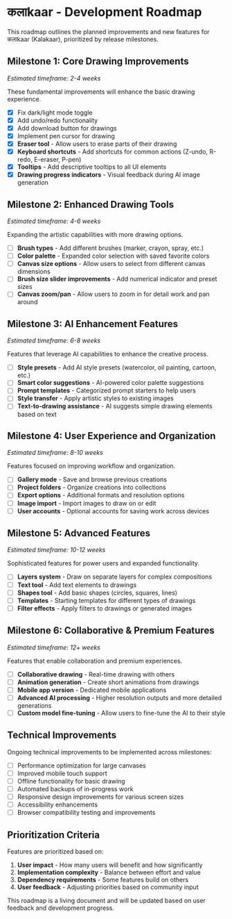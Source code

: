 # कलाkaar - Development Roadmap

This roadmap outlines the planned improvements and new features for कलाkaar (Kalakaar), prioritized by release milestones.

## Milestone 1: Core Drawing Improvements
*Estimated timeframe: 2-4 weeks*

These fundamental improvements will enhance the basic drawing experience.

- [x] Fix dark/light mode toggle
- [x] Add undo/redo functionality
- [x] Add download button for drawings
- [x] Implement pen cursor for drawing
- [x] **Eraser tool** - Allow users to erase parts of their drawing
- [x] **Keyboard shortcuts** - Add shortcuts for common actions (Z-undo, R-redo, E-eraser, P-pen)
- [x] **Tooltips** - Add descriptive tooltips to all UI elements
- [x] **Drawing progress indicators** - Visual feedback during AI image generation

## Milestone 2: Enhanced Drawing Tools
*Estimated timeframe: 4-6 weeks*

Expanding the artistic capabilities with more drawing options.

- [ ] **Brush types** - Add different brushes (marker, crayon, spray, etc.)
- [ ] **Color palette** - Expanded color selection with saved favorite colors
- [ ] **Canvas size options** - Allow users to select from different canvas dimensions
- [ ] **Brush size slider improvements** - Add numerical indicator and preset sizes
- [ ] **Canvas zoom/pan** - Allow users to zoom in for detail work and pan around

## Milestone 3: AI Enhancement Features
*Estimated timeframe: 6-8 weeks*

Features that leverage AI capabilities to enhance the creative process.

- [ ] **Style presets** - Add AI style presets (watercolor, oil painting, cartoon, etc.)
- [ ] **Smart color suggestions** - AI-powered color palette suggestions
- [ ] **Prompt templates** - Categorized prompt starters to help users
- [ ] **Style transfer** - Apply artistic styles to existing images
- [ ] **Text-to-drawing assistance** - AI suggests simple drawing elements based on text

## Milestone 4: User Experience and Organization
*Estimated timeframe: 8-10 weeks*

Features focused on improving workflow and organization.

- [ ] **Gallery mode** - Save and browse previous creations
- [ ] **Project folders** - Organize creations into collections
- [ ] **Export options** - Additional formats and resolution options
- [ ] **Image import** - Import images to draw on or edit
- [ ] **User accounts** - Optional accounts for saving work across devices

## Milestone 5: Advanced Features
*Estimated timeframe: 10-12 weeks*

Sophisticated features for power users and expanded functionality.

- [ ] **Layers system** - Draw on separate layers for complex compositions
- [ ] **Text tool** - Add text elements to drawings
- [ ] **Shapes tool** - Add basic shapes (circles, squares, lines)
- [ ] **Templates** - Starting templates for different types of drawings
- [ ] **Filter effects** - Apply filters to drawings or generated images

## Milestone 6: Collaborative & Premium Features
*Estimated timeframe: 12+ weeks*

Features that enable collaboration and premium experiences.

- [ ] **Collaborative drawing** - Real-time drawing with others
- [ ] **Animation generation** - Create short animations from drawings
- [ ] **Mobile app version** - Dedicated mobile applications
- [ ] **Advanced AI processing** - Higher resolution outputs and more detailed generations
- [ ] **Custom model fine-tuning** - Allow users to fine-tune the AI to their style

## Technical Improvements

Ongoing technical improvements to be implemented across milestones:

- [ ] Performance optimization for large canvases
- [ ] Improved mobile touch support
- [ ] Offline functionality for basic drawing
- [ ] Automated backups of in-progress work
- [ ] Responsive design improvements for various screen sizes
- [ ] Accessibility enhancements
- [ ] Browser compatibility testing and improvements

## Prioritization Criteria

Features are prioritized based on:

1. **User impact** - How many users will benefit and how significantly
2. **Implementation complexity** - Balance between effort and value
3. **Dependency requirements** - Some features build on others
4. **User feedback** - Adjusting priorities based on community input

This roadmap is a living document and will be updated based on user feedback and development progress. 
